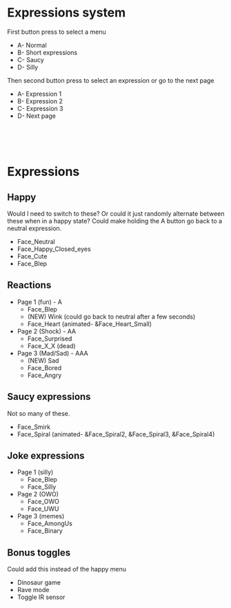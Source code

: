 # Expressions system
First button press to select a menu
- A- Normal
- B- Short expressions
- C- Saucy
- D- Silly


Then second button press to select an expression or go to the next page
- A- Expression 1
- B- Expression 2
- C- Expression 3
- D- Next page


<br><br><br>


# Expressions
## Happy
Would I need to switch to these?
Or could it just randomly alternate between these when in a happy state?
Could make holding the A button go back to a neutral expression.

- Face_Neutral
- Face_Happy_Closed_eyes
- Face_Cute
- Face_Blep


## Reactions
- Page 1 (fun) - A
    - Face_Blep
    - (NEW) Wink (could go back to neutral after a few seconds)
    - Face_Heart (animated- &Face_Heart_Small)
- Page 2 (Shock) - AA
    - Face_Surprised
    - Face_X_X (dead)
- Page 3 (Mad/Sad) - AAA
    - (NEW) Sad
    - Face_Bored
    - Face_Angry


## Saucy expressions
Not so many of these.
- Face_Smirk
- Face_Spiral (animated- &Face_Spiral2, &Face_Spiral3, &Face_Spiral4)


## Joke expressions
- Page 1 (silly)
    - Face_Blep
    - Face_Silly
- Page 2 (OWO)
    - Face_OWO
    - Face_UWU
- Page 3 (memes)
    - Face_AmongUs
    - Face_Binary


## Bonus toggles
Could add this instead of the happy menu
- Dinosaur game
- Rave mode
- Toggle IR sensor


